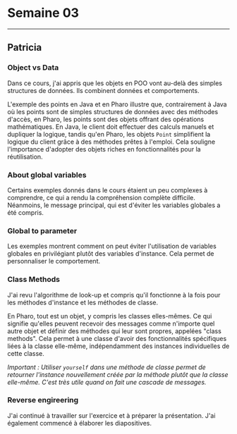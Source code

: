 # Semaine 03

---
## Patricia

### Object vs Data

Dans ce cours, j'ai appris que les objets en POO vont au-delà des simples structures de données. Ils combinent données et comportements.

L'exemple des points en Java et en Pharo illustre que, contrairement à Java où les points sont de simples structures de données avec des méthodes d'accès, en Pharo, les points sont des objets offrant des opérations mathématiques. En Java, le client doit effectuer des calculs manuels et dupliquer la logique, tandis qu'en Pharo, les objets `Point` simplifient la logique du client grâce à des méthodes prêtes à l'emploi. Cela souligne l'importance d'adopter des objets riches en fonctionnalités pour la réutilisation.

### About global variables

Certains exemples donnés dans le cours étaient un peu complexes à comprendre, ce qui a rendu la compréhension complète difficile. Néanmoins, le message principal, qui est d'éviter les variables globales a été compris.

### Global to parameter

 Les exemples montrent comment on peut éviter l'utilisation de variables globales en privilégiant plutôt des variables d'instance. Cela permet de personnaliser le comportement.

 ### Class Methods

J'ai revu l'algorithme de look-up et compris qu'il fonctionne à la fois pour les méthodes d'instance et les méthodes de classe. 

En Pharo, tout est un objet, y compris les classes elles-mêmes. Ce qui signifie qu'elles peuvent recevoir des messages comme n'importe quel autre objet et définir des méthodes qui leur sont propres, appelées "class methods". Cela permet à une classe d'avoir des fonctionnalités spécifiques liées à la classe elle-même, indépendamment des instances individuelles de cette classe.

*Important : Utiliser `yourself` dans une méthode de classe permet de retourner l'instance nouvellement créée par la méthode plutôt que la classe elle-même. C'est très utile quand on fait une cascade de messages.*

### Reverse engireering

J'ai continué à travailler sur l'exercice et à préparer la présentation. J'ai également commencé à élaborer les diapositives.